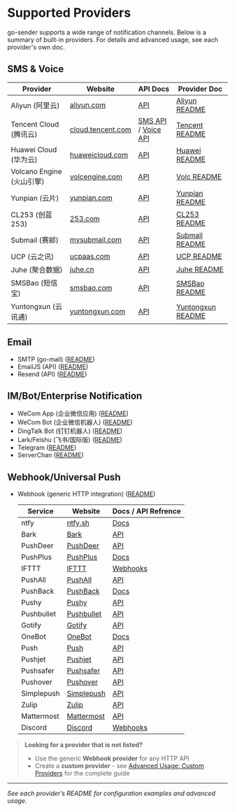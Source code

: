 # Supported Providers

go-sender supports a wide range of notification channels. Below is a summary of built-in providers. For details and advanced usage, see each provider's own doc.

## SMS & Voice

| Provider                  | Website                                        | API Docs                                                                                                                             | Provider Doc                                    |
| ------------------------- | ---------------------------------------------- | ------------------------------------------------------------------------------------------------------------------------------------ | ----------------------------------------------- |
| Aliyun (阿里云)           | [aliyun.com](https://www.aliyun.com)           | [API](https://help.aliyun.com/zh/sms/developer-reference/api-dysmsapi-2017-05-25-sendsms)                                            | [Aliyun README](../providers/sms/README.md)     |
| Tencent Cloud (腾讯云)    | [cloud.tencent.com](https://cloud.tencent.com) | [SMS API](https://cloud.tencent.com/document/product/382/55981) / [Voice API](https://cloud.tencent.com/document/product/1128/51559) | [Tencent README](../providers/sms/README.md)    |
| Huawei Cloud (华为云)     | [huaweicloud.com](https://www.huaweicloud.com) | [API](https://support.huaweicloud.com/intl/zh-cn/api-msgsms/sms_05_0001.html)                                                        | [Huawei README](../providers/sms/README.md)     |
| Volcano Engine (火山引擎) | [volcengine.com](https://www.volcengine.com)   | [API](https://www.volcengine.com/docs/63933)                                                                                         | [Volc README](../providers/sms/README.md)       |
| Yunpian (云片)            | [yunpian.com](https://www.yunpian.com)         | [API](https://www.yunpian.com/official/document/sms/zh_CN/domestic_list)                                                             | [Yunpian README](../providers/sms/README.md)    |
| CL253 (创蓝 253)          | [253.com](https://www.253.com)                 | [API](https://www.253.com/api)                                                                                                       | [CL253 README](../providers/sms/README.md)      |
| Submail (赛邮)            | [mysubmail.com](https://www.mysubmail.com/)    | [API](https://www.mysubmail.com/documents)                                                                                           | [Submail README](../providers/sms/README.md)    |
| UCP (云之讯)              | [ucpaas.com](https://www.ucpaas.com)           | [API](http://docs.ucpaas.com)                                                                                                        | [UCP README](../providers/sms/README.md)        |
| Juhe (聚合数据)           | [juhe.cn](https://www.juhe.cn)                 | [API](https://www.juhe.cn/docs)                                                                                                      | [Juhe README](../providers/sms/README.md)       |
| SMSBao (短信宝)           | [smsbao.com](https://www.smsbao.com)           | [API](https://www.smsbao.com/openapi)                                                                                                | [SMSBao README](../providers/sms/README.md)     |
| Yuntongxun (云讯通)       | [yuntongxun.com](https://www.yuntongxun.com)   | [API](https://www.yuntongxun.com/developer-center)                                                                                   | [Yuntongxun README](../providers/sms/README.md) |

## Email

- SMTP (go-mail) ([README](../providers/email/README.md))
- EmailJS (API) ([README](../providers/emailapi/README.md))
- Resend (API) ([README](../providers/emailapi/README.md))

## IM/Bot/Enterprise Notification

- WeCom App (企业微信应用) ([README](../providers/wecomapp/README.md))
- WeCom Bot (企业微信机器人) ([README](../providers/wecombot/README.md))
- DingTalk Bot (钉钉机器人) ([README](../providers/dingtalk/README.md))
- Lark/Feishu (飞书/国际版) ([README](../providers/lark/README.md))
- Telegram ([README](../providers/telegram/README.md))
- ServerChan ([README](../providers/serverchan/README.md))

## Webhook/Universal Push

- Webhook (generic HTTP integration) ([README](../providers/webhook/README.md))

  | Service    | Website                                          | Docs / API Refrence                                                 |
  | ---------- | ------------------------------------------------ | ------------------------------------------------------------------- |
  | ntfy       | [ntfy.sh](https://ntfy.sh/)                      | [Docs](https://docs.ntfy.sh/publish/)                               |
  | Bark       | [Bark](https://github.com/Finb/Bark)             | [API](https://github.com/Finb/Bark#http-api)                        |
  | PushDeer   | [PushDeer](https://github.com/easychen/pushdeer) | [API](https://github.com/easychen/pushdeer#api)                     |
  | PushPlus   | [PushPlus](https://pushplus.hxtrip.com/)         | [Docs](https://pushplus.hxtrip.com/message.html)                    |
  | IFTTT      | [IFTTT](https://ifttt.com/)                      | [Webhooks](https://ifttt.com/maker_webhooks)                        |
  | PushAll    | [PushAll](https://pushall.ru/)                   | [API](https://pushall.ru/api/)                                      |
  | PushBack   | [PushBack](https://pushback.io/)                 | [Docs](https://docs.pushback.io/)                                   |
  | Pushy      | [Pushy](https://pushy.me/)                       | [API](https://pushy.me/docs/api/send-notifications)                 |
  | Pushbullet | [Pushbullet](https://www.pushbullet.com/)        | [API](https://docs.pushbullet.com/#create-push)                     |
  | Gotify     | [Gotify](https://gotify.net/)                    | [API](https://gotify.net/docs/api/push/)                            |
  | OneBot     | [OneBot](https://github.com/botuniverse/onebot)  | [Docs](https://github.com/botuniverse/onebot/blob/master/README.md) |
  | Push       | [Push](https://push.techulus.com/)               | [API](https://docs.push.techulus.com/)                              |
  | Pushjet    | [Pushjet](https://pushjet.io/)                   | [API](https://pushjet.io/docs/api/)                                 |
  | Pushsafer  | [Pushsafer](https://www.pushsafer.com/)          | [API](https://www.pushsafer.com/en/pushapi)                         |
  | Pushover   | [Pushover](https://pushover.net/)                | [API](https://pushover.net/api)                                     |
  | Simplepush | [Simplepush](https://simplepush.io/)             | [API](https://simplepush.io/api)                                    |
  | Zulip      | [Zulip](https://zulip.com/)                      | [API](https://zulip.com/api/send-message)                           |
  | Mattermost | [Mattermost](https://mattermost.com/)            | [API](https://api.mattermost.com/)                                  |
  | Discord    | [Discord](https://discord.com/)                  | [Webhooks](https://discord.com/developers/docs/resources/webhook)   |

> **Looking for a provider that is not listed?**
> - Use the generic **Webhook provider** for any HTTP API
> - Create a **custom provider** - see [Advanced Usage: Custom Providers](./advanced.md#custom-providers) for the complete guide

---

_See each provider’s README for configuration examples and advanced usage._
